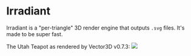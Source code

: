 # Irradiant

Irradiant is a "per-triangle" 3D render engine that outputs `.svg` files. It's made to be super fast.

The Utah Teapot as rendered by Vector3D v0.7.3:
![](http://joekoop.com/projects/vector3d/screenshot.png)
